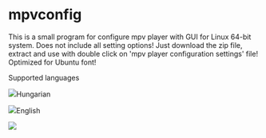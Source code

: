 # mpvconfig

This is a small program for configure mpv player with GUI for Linux 64-bit system.
Does not include all setting options!
Just download the zip file, extract and use with double click on 'mpv player configuration settings' file!
Optimized for Ubuntu font!

Supported languages

![](https://i.imgur.com/Y52XfmB.png)Hungarian

![](https://i.imgur.com/tATD5gh.png)English



![](https://i.imgur.com/SymggVb.png)
